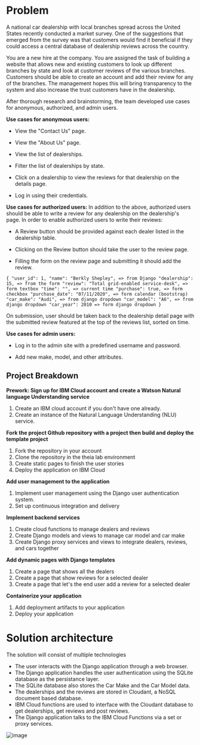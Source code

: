 # Problem
A national car dealership with local branches spread across the United States recently conducted a market survey. One of the suggestions that emerged from the survey was that customers would find it beneficial if they could access a central database of dealership reviews across the country.

You are a new hire at the company. You are assigned the task of building a website that allows new and existing customers to look up different branches by state and look at customer reviews of the various branches. Customers should be able to create an account and add their review for any of the branches. The management hopes this will bring transparency to the system and also increase the trust customers have in the dealership.

After thorough research and brainstorming, the team developed use cases for anonymous, authorized, and admin users.

**Use cases for anonymous users:**

* View the "Contact Us" page.

* View the "About Us" page.

* View the list of dealerships.

* Filter the list of dealerships by state.

* Click on a dealership to view the reviews for that dealership on the details page.

* Log in using their credentials.

**Use cases for authorized users:**
In addition to the above, authorized users should be able to write a review for any dealership on the dealership's page. In order to enable authorized users to write their reviews:

* A Review button should be provided against each dealer listed in the dealership table.

* Clicking on the Review button should take the user to the review page.

* Filling the form on the review page and submitting it should add the review. 

```
{ "user_id": 1, "name": "Berkly Shepley", => from Django "dealership": 15, => from the form "review": "Total grid-enabled service-desk", => form textbox "time": "", => current time "purchase": true, => form checkbox "purchase_date": "07/11/2020", => form calendar (bootstrap) "car_make": "Audi", => from django dropdown "car_model": "A6", => from django dropdown "car_year": 2010 => form django dropdown } 

```

On submission, user should be taken back to the dealership detail page with the submitted review featured at the top of the reviews list, sorted on time.

**Use cases for admin users:**

* Log in to the admin site with a predefined username and password.

* Add new make, model, and other attributes.

## Project Breakdown

**Prework: Sign up for IBM Cloud account and create a Watson Natural language Understanding service**
1. Create an IBM cloud account if you don't have one already.
2. Create an instance of the Natural Language Understanding (NLU) service.

**Fork the project Github repository with a project then build and deploy the template project**
1. Fork the repository in your account
2. Clone the repository in the theia lab environment
3. Create static pages to finish the user stories
4. Deploy the application on IBM Cloud

**Add user management to the application**
1. Implement user management using the Django user authentication system.
2. Set up continuous integration and delivery

**Implement backend services**
1. Create cloud functions to manage dealers and reviews
2. Create Django models and views to manage car model and car make
3. Create Django proxy services and views to integrate dealers, reviews, and cars together
 
**Add dynamic pages with Django templates**
1. Create a page that shows all the dealers
2. Create a page that show reviews for a selected dealer
3. Create a page that let's the end user add a review for a selected dealer

**Containerize your application**
1. Add deployment artifacts to your application
2. Deploy your application

# Solution architecture
The solution will consist of multiple technologies

* The user interacts with the Django application through a web browser.
* The Django application handles the user authentication using the SQLite database as the persistance layer.
* The SQLite database also stores the Car Make and the Car Model data.
* The dealerships and the reviews are stored in Cloudant, a NoSQL document based database.
* IBM Cloud functions are used to interface with the Cloudant database to get dealerships, get reviews and post reviews.
* The Django application talks to the IBM Cloud Functions via a set or proxy services.

![image](https://github.com/josuecross/Car-Dealership-Website/assets/85675115/0cec6a93-abf1-416e-b282-5ec404de1f25)
